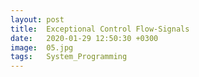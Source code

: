 ```yaml
---
layout: post
title:  Exceptional Control Flow-Signals
date:   2020-01-29 12:50:30 +0300
image:  05.jpg
tags:   System_Programming
---
```


